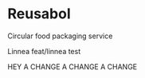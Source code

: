 # Reusabol
Circular food packaging service

Linnea feat/linnea test




HEY A CHANGE A CHANGE A CHANGE